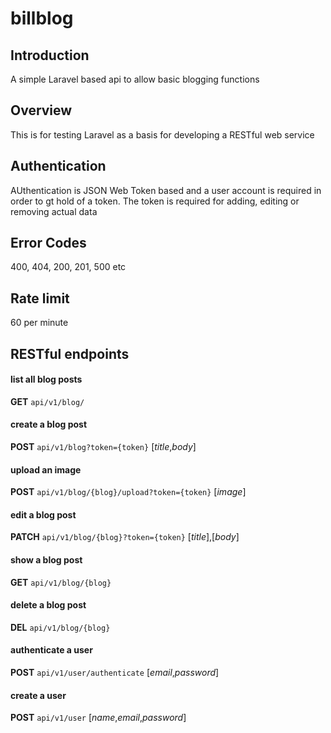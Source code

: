 # billblog

## Introduction
A simple Laravel based api to allow basic blogging functions

## Overview
This is for testing Laravel as a basis for developing a RESTful web service

## Authentication
AUthentication is JSON Web Token based and a user account is required in order to gt hold of a token. The token is required for adding, editing or removing actual data

## Error Codes
400, 404, 200, 201, 500 etc

## Rate limit
60 per minute

## RESTful endpoints

#### list all blog posts
**GET** `api/v1/blog/`

#### create a blog post
**POST** `api/v1/blog?token={token}`
[_title_,_body_]

#### upload an image
**POST** `api/v1/blog/{blog}/upload?token={token}`
[_image_]

#### edit a blog post
**PATCH** `api/v1/blog/{blog}?token={token}`
[_title_],[_body_]

#### show a blog post
**GET** `api/v1/blog/{blog}`

#### delete a blog post
**DEL** `api/v1/blog/{blog}`

#### authenticate a user
**POST** `api/v1/user/authenticate`
[_email_,_password_]

#### create a user
**POST** `api/v1/user`
[_name_,_email_,_password_]


